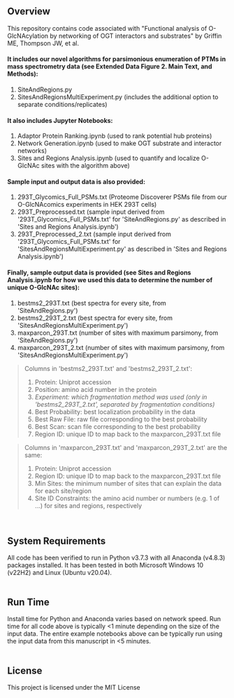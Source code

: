 ## **Overview**<br>
This repository contains code associated with "Functional analysis of O-GlcNAcylation by networking of OGT interactors and substrates" by Griffin ME, Thompson JW, et al.

#### It includes our novel algorithms for parsimonious enumeration of PTMs in mass spectrometry data (see Extended Data Figure 2. Main Text, and Methods):<br>
1. SiteAndRegions.py<br>
2. SitesAndRegionsMultiExperiment.py (includes the additional option to separate conditions/replicates)<br>

#### It also includes Jupyter Notebooks:<br>
1. Adaptor Protein Ranking.ipynb (used to rank potential hub proteins)<br>
2. Network Generation.ipynb (used to make OGT substrate and interactor networks) <br>
3. Sites and Regions Analysis.ipynb (used to quantify and localize O-GlcNAc sites with the algorithm above)<br>

#### Sample input and output data is also provided:<br>
1. 293T_Glycomics_Full_PSMs.txt (Proteome Discoverer PSMs file from our O-GlcNAcomics experiments in HEK 293T cells)<br>
2. 293T_Preprocessed.txt (sample input derived from '293T_Glycomics_Full_PSMs.txt' for 'SiteAndRegions.py' as described in 'Sites and Regions Analysis.ipynb')<br>
3. 293T_Preprocessed_2.txt (sample input derived from '293T_Glycomics_Full_PSMs.txt' for 'SitesAndRegionsMultiExperiment.py' as described in 'Sites and Regions Analysis.ipynb')<br>

#### Finally, sample output data is provided (see Sites and Regions Analysis.ipynb for how we used this data to determine the number of unique O-GlcNAc sites):<br>
1. bestms2_293T.txt (best spectra for every site, from 'SiteAndRegions.py')<br>
2. bestms2_293T_2.txt (best spectra for every site, from 'SitesAndRegionsMultiExperiment.py')<br>
3. maxparcon_293T.txt (number of sites with maximum parsimony, from 'SiteAndRegions.py')<br>
4. maxparcon_293T_2.txt (number of sites with maximum parsimony, from 'SitesAndRegionsMultiExperiment.py')<br>

> Columns in 'bestms2_293T.txt' and 'bestms2_293T_2.txt':<br>
> 1. Protein: Uniprot accession<br>
> 2. Position: amino acid number in the protein<br>
> 3. *Experiment: which fragmentation method was used (only in 'bestms2_293T_2.txt', separated by fragmentation conditions)*<br>
> 4. Best Probability: best localization probability in the data<br>
> 5. Best Raw File: raw file corresponding to the best probability<br>
> 6. Best Scan: scan file corresponding to the best probability<br>
> 7. Region ID: unique ID to map back to the maxparcon_293T.txt file<br>

> Columns in 'maxparcon_293T.txt' and 'maxparcon_293T_2.txt' are the same:<br>
> 1. Protein: Uniprot accession<br>
> 2. Region ID: unique ID to map back to the maxparcon_293T.txt file<br>
> 3. Min Sites: the minimum number of sites that can explain the data for each site/region<br>
> 4. Site ID Constraints: the amino acid number or numbers (e.g. 1 of ...) for sites and regions, respectively<br>
<br>

## **System Requirements**<br>
All code has been verified to run in Python v3.7.3 with all Anaconda (v4.8.3) packages installed. It has been tested in both Microsoft Windows 10 (v22H2) and Linux (Ubuntu v20.04).
<br>
<br>

## **Run Time**<br>
Install time for Python and Anaconda varies based on network speed. Run time for all code above is typically <1 minute depending on the size of the input data. The entire example notebooks above can be typically run using the input data from this manuscript in <5 minutes.
<br>
<br>

## **License**<br>
This project is licensed under the MIT License
<br>
<br>
